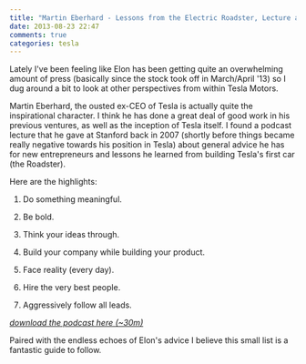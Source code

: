 ```yaml
---
title: "Martin Eberhard - Lessons from the Electric Roadster, Lecture at Stanford (2007)"
date: 2013-08-23 22:47
comments: true
categories: tesla
---
```


Lately I've been feeling like Elon has been getting quite an overwhelming amount of press (basically since the stock took off in March/April '13) so I dug around a bit to look at other perspectives from within Tesla Motors.

Martin Eberhard, the ousted ex-CEO of Tesla is actually quite the inspirational character. I think he has done a great deal of good work in his previous ventures, as well as the inception of Tesla itself. I found a podcast lecture that he gave at Stanford back in 2007 (shortly before things became really negative towards his position in Tesla) about general advice he has for new entrepreneurs and lessons he learned from building Tesla's first car (the Roadster).

Here are the highlights:

1. Do something meaningful.

2. Be bold.

3. Think your ideas through.

4. Build your company while building your product.

5. Face reality (every day).

6. Hire the very best people.

7. Aggressively follow all leads.

[*download the podcast here (~30m)*](http://ecorner.stanford.edu/downloadMaterial.html?mid=1816&fileId=6776)

Paired with the endless echoes of Elon's advice I believe this small list is a fantastic guide to follow.
